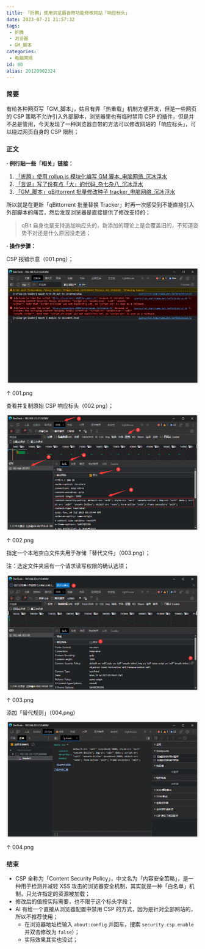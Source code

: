 ```yaml
---
title: 「折腾」使用浏览器自带功能修改网站「响应标头」
date: 2023-07-21 21:57:32
tags:
 - 折腾
 - 浏览器
 - GM_脚本
categories:
 - 电脑网络
id: 80
alias: 20120902324
---
```


### 简要

有给各种网页写「GM_脚本」，姑且有弄「热重载」机制方便开发，但是一些网页的 CSP 策略不允许引入外部脚本，浏览器里也有临时禁用 CSP 的插件，但是并不总是管用，今天发现了一种浏览器自带的方法可以修改网站的「响应标头」，可以绕过网页自身的 CSP 限制；

<!--more-->

### 正文

**· 例行贴一些「相关」链接：**

1. [「折腾」使用 rollup.js 模块化编写 GM 脚本\_电脑网络\_沉冰浮水](https://www.wdssmq.com/post/20120627834.html "「折腾」使用 rollup.js 模块化编写 GM 脚本\_电脑网络\_沉冰浮水")
1. [「言说」写了份有点「大」的代码\_杂七杂八\_沉冰浮水](https://www.wdssmq.com/post/20190704011.html "「言说」写了份有点「大」的代码\_杂七杂八\_沉冰浮水")
1. [「GM\_脚本」qBittorrent 批量修改种子 tracker\_电脑网络\_沉冰浮水](https://www.wdssmq.com/post/20191117777.html "「GM\_脚本」qBittorrent 批量修改种子 tracker\_电脑网络\_沉冰浮水")

所以就是在更新「qBittorrent 批量替换 Tracker」时再一次感受到不能直接引入外部脚本的痛苦，然后发现浏览器是直接提供了修改支持的；

> qBit 自身也是支持追加响应头的，新添加的理论上是会覆盖旧的，不知道姿势不对还是什么原因没走通；

**· 操作步骤：**

CSP 报错示意（001.png）；

![001.png](001.png "CSP 报错示意")

↑ 001.png

查看并复制原始 CSP 响应标头（002.png）；

![002.png](002.png "查看并复制原始 CSP 响应标头")

↑ 002.png

指定一个本地空白文件夹用于存储「替代文件」（003.png）；

注：选定文件夹后有一个请求读写权限的确认选项；

![003.png](003.png "指定一个本地空白文件夹用于存储「替代文件」")

↑ 003.png

添加「替代规则」（004.png）

![004.png](004.png "添加、指定「替代规则」")

↑ 004.png

### 结束

- CSP 全称为「Content Security Policy」，中文名为「内容安全策略」，是一种用于检测并减轻 XSS 攻击的浏览器安全机制，其实就是一种「白名单」机制，只允许指定的资源被加载；
- 修改后的值按实际需要，也不限于这个标头字段；
- AI 有给一个直接从浏览器配置中禁用 CSP 的方式，因为是针对全部网站的，所以不推荐使用；
  - 在浏览器地址栏输入 `about:config` 并回车，搜索 `security.csp.enable` 并双击修改为 `false`）；
  - 实际效果其实也没试；

